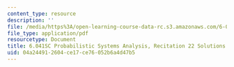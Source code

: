 ```yaml
---
content_type: resource
description: ''
file: /media/https%3A/open-learning-course-data-rc.s3.amazonaws.com/6-041sc-probabilistic-systems-analysis-and-applied-probability-fall-2013/04a244912604ce17ce76052b6a4d47b5_MIT6_041SCF13_rec22_sol.pdf
file_type: application/pdf
resourcetype: Document
title: 6.041SC Probabilistic Systems Analysis, Recitation 22 Solutions
uid: 04a24491-2604-ce17-ce76-052b6a4d47b5
---
```

